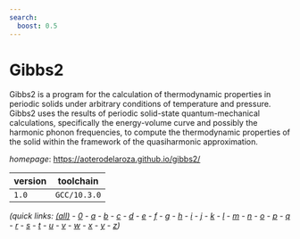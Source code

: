 ```yaml
---
search:
  boost: 0.5
---
```

# Gibbs2

Gibbs2 is a program for the calculation of thermodynamic properties in periodic solids under arbitrary  conditions of temperature and pressure. Gibbs2 uses the results of periodic solid-state quantum-mechanical  calculations, specifically the energy-volume curve and possibly the harmonic phonon frequencies, to compute the  thermodynamic properties of the solid within the framework of the quasiharmonic approximation.

*homepage*: <https://aoterodelaroza.github.io/gibbs2/>

version | toolchain
--------|----------
``1.0`` | ``GCC/10.3.0``


*(quick links: [(all)](../index.md) - [0](../0/index.md) - [a](../a/index.md) - [b](../b/index.md) - [c](../c/index.md) - [d](../d/index.md) - [e](../e/index.md) - [f](../f/index.md) - [g](../g/index.md) - [h](../h/index.md) - [i](../i/index.md) - [j](../j/index.md) - [k](../k/index.md) - [l](../l/index.md) - [m](../m/index.md) - [n](../n/index.md) - [o](../o/index.md) - [p](../p/index.md) - [q](../q/index.md) - [r](../r/index.md) - [s](../s/index.md) - [t](../t/index.md) - [u](../u/index.md) - [v](../v/index.md) - [w](../w/index.md) - [x](../x/index.md) - [y](../y/index.md) - [z](../z/index.md))*

